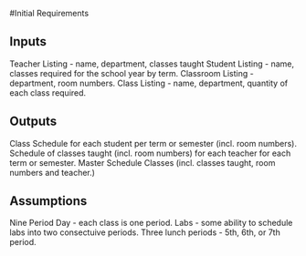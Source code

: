 #Initial Requirements

Inputs
------

Teacher Listing - name, department, classes taught
Student Listing - name, classes required for the school year by term.
Classroom Listing - department, room numbers.
Class Listing - name, department, quantity of each class required.

Outputs
-------

Class Schedule for each student per term or semester (incl. room numbers).
Schedule of classes taught (incl. room numbers) for each teacher for each term or semester.
Master Schedule Classes (incl. classes taught, room numbers and teacher.)

Assumptions
-----------

Nine Period Day - each class is one period.
Labs - some ability to schedule labs into two consectuive periods.
Three lunch periods - 5th, 6th, or 7th period.





